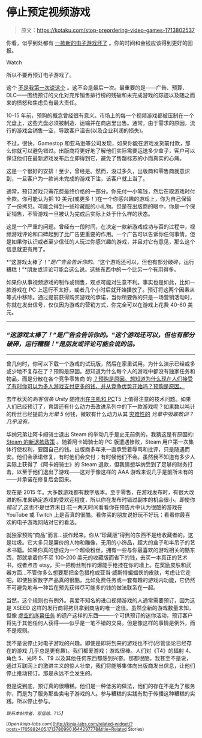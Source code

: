 # 停止预定视频游戏

> 原文：<https://kotaku.com/stop-preordering-video-games-1713802537>

你看，似乎到处都有 [一款新的电子游戏坏了](http://kotaku.com/new-video-games-shouldnt-be-so-broken-1658570535#_ga=1.186114025.1374784816.1416946327) 。你的时间和金钱应该得到更好的回报。

Watch

所以不要再预订电子游戏了。

这个 [不是我第一次说这个](http://kotaku.com/stop-preordering-video-games-5909105) 。这不会是最后一次。最重要的是——广告、预算、DLC——围绕预订的文化对充斥销售排行榜的残破和未完成游戏的踪迹以及随之而来的愤怒和焦虑负有最大责任。

10-15 年前，预购的概念曾经很有意义。市场上的每一个视频游戏都被压制在一个光盘上，这些光盘必须被制造、运输并在商店里出售。通常，由于需求的原因，流行的游戏会销售一空，导致客户沮丧(以及企业利润的损失)。

不过，很快，Gamestop 和亚马逊等公司发现，如果你能在游戏发货前付款，那么你就可以避免错过。出版商将更好地了解他们实际需要运送多少盒子，客户可以保证他们在最新游戏发布后立即得到它，避免了售罄标志的小而真实的心痛。

这是一个很好的安排！至少，曾经是。然而，没过多久，出版商和零售商就意识到，一旦客户为一款尚未完成的游戏下注，该客户就上当了。

通常，预订游戏只需花费最终价格的一部分。你先付一小笔钱，然后在取游戏时付全款。你可能认为把 10 美元(或更多！)在一个你感兴趣的游戏上，你为自己保留了一份拷贝。可能会得到一些珍藏版的小礼物。但是在出版商的眼中，你是一个保证销售，不管游戏一旦被认为完成后实际上处于什么样的状态。

这是一个严重的问题。曾经有一段时间，在决定一款新游戏成功与否的过程中，视频游戏评论和口碑起到了比广告更重要的作用。一个广告可以告诉你任何事情，但是如果你认识或者至少信任的人玩过你感兴趣的游戏，并且对它有意见，那么这个信息就更有用了。

*“这游戏太棒了！”*是广告会告诉你的。*“这个游戏还可以，但也有部分破碎，运行糟糕！”*朋友或评论可能会这么说。这些东西中的一个比另一个有用得多。

如果你从事视频游戏的制作或销售，观点可能对生意不利。事实也是如此，比如一款游戏在 PC 上运行不太好，或者几个小时后就开始播放了。预订将这两个因素从等式中移除。通过提前获得购买游戏的承诺，当你所要做的只是一场营销活动时，你就在发出信号，仅仅因为游戏的营销方式，你完全可以在游戏上花费 40-60 美元。

* * *

### *“这游戏太棒了！”是广告会告诉你的。"这个游戏还可以，但也有部分破碎，运行糟糕！"是朋友或评论可能会说的话。*

* * *

曾几何时，你可以下载一个游戏的试玩版，然后在家里试用。为什么演示已经或多或少地不复存在了？预购是原因。想知道为什么每个人的游戏中都没有独家任务和物品，而是分散在各个竞争零售商 的 [？预购是原因。想知道为什么现在人们接受了有时你可以为多人游戏支付更多的钱，并从竞争优势开始吗？预购是原因。](http://kotaku.com/video-game-preorders-are-out-of-control-1575425040) 

去年秋天的*刺客信条 Unity* 随推出[在主机和 PC](http://kotaku.com/assassins-creed-unity-just-doesnt-run-very-well-on-ps-1657617530#_ga=1.210573397.1374784816.1416946327)T5 上值得注意的技术问题。如果人们已经预订了，育碧还有什么动力去改进系列中的下一款游戏呢？如果数以吨计的粉丝已经提前为*光晕 5* 付钱，微软有什么动力从其 [灾难性的](http://kotaku.com/we-all-know-that-halo-master-chief-collection-is-a-dis-1687476926) *光晕中吸取教训？几乎没有。*

华纳兄弟让阿卡姆骑士退出 Steam 的举动几乎是史无前例的，我猜这是有原因的: [Steam 的新退款政策](http://kotaku.com/steam-is-now-offering-refunds-1708492000) 。随着阿卡姆骑士的 PC 版遭遇惨败，Steam 用户第一次集体行使权利，要回自己的钱。出版商多年来一直承受着辱骂和批评，只是随遇而安。他们会承诺修复，有时他们会交付；有时候他们不会。虽然我不知道有多少人实际上获得了《阿卡姆骑士》的 Steam 退款，但我猜想华纳受到了足够的财务打击，以至于他们退出了游戏——这对于像这样的 AAA 游戏来说几乎是前所未有的——并承诺在修复后会回来。

现在是 2015 年。大多数游戏都有数字版本。至于零售，在游戏发布时，有很大改进的标准来确定游戏的受欢迎程度，所以你在发布时错过副本的机会很小。即使你*错过了*,这也不是世界末日:花一两天时间看看你在预告片中认为很酷的游戏在 YouTube 或 Twitch 上是否真的很酷。看你买的朋友说好玩不好玩；看看你最喜欢的电子游戏网站对它的看法。

就独家预购“商品”而言...振作起来。你从“珍藏版”得到的东西不是给收藏者的。这是垃圾。它大多只是廉价的人物和雕像，无用的小饰品，超大的盒子和半吊子的艺术书籍。如果你真的想成为一个超级粉丝，拥有一些与你最喜欢的游戏相关的酷东西，那就拿着你不买 100-200 美元的收藏版而省下的钱，去买一本真正的艺术书，或者点击 etsy，买一把粉丝制作的爆能手枪挂在你的墙上。在奖励皮肤和武器方面...不管你多么想要那把金色猎枪或亚当·威斯特蝙蝠侠的皮肤，考虑让它走吧。即使独家数字产品真的很酷，比如免费任务或一套有趣的游戏内功能，它仍然不可避免地与一种旨在预先获得尽可能多的钱的做法联系在一起。

当然，这个规则也有例外。喜爱不知名的进口视频游戏的人通常需要预订，因为这是 XSEED 这样的发行商将拷贝拿到商店的唯一途径。虽然全新的游戏数量未知，但像 [虚空的序幕任务](http://www.kotaku.co.uk/2015/06/17/blizzard-is-releasing-prologue-missions-to-an-expansion-of-a-sequel) 的遗产这样的东西——一个可供预订的迷你活动，预订客户将先于其他任何人获得——似乎是一笔不错的交易。但是像这样的事情是例外，而不是规则。

我不是说停止对电子游戏的兴趣。即使是即将到来的游戏也不行(尽管谈论已经存在的游戏 几乎总是更有趣)。我们都爱游戏；游戏很棒。人们对《T4》的辐射 4、角色 5、光环 5、T9 以及其他任何东西都感到兴奋。那都很酷。我甚至不是说，通过互联网上的激进主义的惊人壮举，我们将能够集体向出版商发出信息，让他们停止推动预订。那是永远不会发生的。

但是说到底，预订真的很糟糕。他们是一种低劣的做法，他们的存在不是为了服务你，而是为了服务那些卖电子游戏的人。参与糟糕的实践有助于传播这种糟糕的实践。所以停止参与。

*<small>联系本帖作者，写信给</small>*[*<small></small>*](mailto:plunkett@kotaku.com)<small>*<small>。</small>T15】*</small>

<small>[Open *kinja-labs.com*](http://kinja-labs.com/related-widget/?posts=1705882405,1713780990,1644297778&title=Related Stories)</small><small></small>